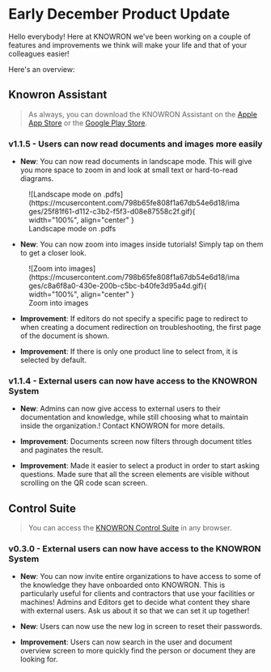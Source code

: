# Early December Product Update

Hello everybody! Here at KNOWRON we've been working on a couple of features and improvements we think will make your life and that of your colleagues easier!

Here's an overview: 

## Knowron Assistant
> As always, you can download the KNOWRON Assistant on the [Apple App Store](https://apps.apple.com/at/app/knowron-assistant/id1585382448 "KNOWRON Assistant on the App Store") or the [Google Play Store](https://play.google.com/store/apps/details?id=com.knowron.assistant.knowron "KNOWRON Assistant on Google Play").

### v1.1.5 - Users can now read documents and images more easily
- **New**: You can now read documents in landscape mode. This will give you more space to zoom in and look at small text or hard-to-read diagrams.

<figure markdown>
  ![Landscape mode on .pdfs](https://mcusercontent.com/798b65fe808f1a67db54e6d18/images/25f81f61-d112-c3b2-f5f3-d08e87558c2f.gif){ width="100%", align="center" }
  <figcaption>Landscape mode on .pdfs</figcaption>
</figure>

- **New**: You can now zoom into images inside tutorials! Simply tap on them to get a closer look.

<figure markdown>
  ![Zoom into images](https://mcusercontent.com/798b65fe808f1a67db54e6d18/images/c8a6f8a0-430e-200b-c5bc-b40fe3d95a4d.gif){ width="100%", align="center" }
  <figcaption>Zoom into images</figcaption>
</figure>

- **Improvement**: If editors do not specify a specific page to redirect to when creating a document redirection on troubleshooting, the first page of the document is shown.

- **Improvement**: If there is only one product line to select from, it is selected by default.

### v1.1.4 - External users can now have access to the KNOWRON System

- **New**: Admins can now give access to external users to their documentation and knowledge, while still choosing what to maintain inside the organization.! Contact KNOWRON for more details.

- **Improvement**: Documents screen now filters through document titles and paginates the result.

- **Improvement**: Made it easier to select a product in order to start asking questions. Made sure that all the screen elements are visible without scrolling on the QR code scan screen.

## Control Suite
> You can access the [KNOWRON Control Suite](https://suite.knowron.com/ "KNOWRON Control Suite") in any browser.

### v0.3.0 - External users can now have access to the KNOWRON System
- **New**: You can now invite entire organizations to have access to some of the knowledge they have onboarded onto KNOWRON. This is particularly useful for clients and contractors that use your facilities or machines! Admins and Editors get to decide what content they share with external users. Ask us about it so that we can set it up together!

- **New**: Users can now use the new log in screen to reset their passwords. 

- **Improvement**: Users can now search in the user and document overview screen to more quickly find the person or document they are looking for.
